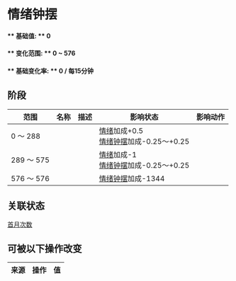 # 情绪钟摆  
#### ** 基础值: ** 0   
#### ** 变化范围: ** 0 ~ 576  
#### ** 基础变化率: ** 0 / 每15分钟  
## 阶段  
范围  |  名称  |  描述  |  影响状态  |  影响动作  
----  |  ----  |  ----  |  ----  |  ----  
0 ～ 288  |    |    |  [情绪](Morale.md)加成+0.5<br>[情绪钟摆](MoodOscillator.md)加成-0.25～+0.25  |    
289 ～ 575  |    |    |  [情绪](Morale.md)加成-1<br>[情绪钟摆](MoodOscillator.md)加成-0.25～+0.25  |    
576 ～ 576  |    |    |  [情绪钟摆](MoodOscillator.md)加成-1344  |    
## 关联状态  
[首月次数](FirstMonthCounter.md)  
## 可被以下操作改变  
来源  |  操作  |  值  
----  |  ----  |  ----  
